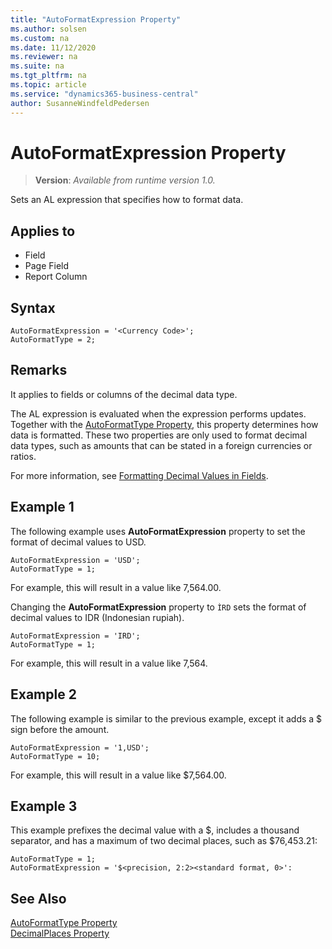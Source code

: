 ```yaml
---
title: "AutoFormatExpression Property"
ms.author: solsen
ms.custom: na
ms.date: 11/12/2020
ms.reviewer: na
ms.suite: na
ms.tgt_pltfrm: na
ms.topic: article
ms.service: "dynamics365-business-central"
author: SusanneWindfeldPedersen
---
```

[//]: # (START>DO_NOT_EDIT)
[//]: # (IMPORTANT:Do not edit any of the content between here and the END>DO_NOT_EDIT.)
[//]: # (Any modifications should be made in the .xml files in the ModernDev repo.)
# AutoFormatExpression Property
> **Version**: _Available from runtime version 1.0._

Sets an AL expression that specifies how to format data.

## Applies to
-   Field
-   Page Field
-   Report Column

[//]: # (IMPORTANT: END>DO_NOT_EDIT)

## Syntax
```AL
AutoFormatExpression = '<Currency Code>';
AutoFormatType = 2;
```


## Remarks
It applies to fields or columns of the decimal data type.

The AL expression is evaluated when the expression performs updates. Together with the [AutoFormatType Property](devenv-autoformattype-property.md), this property determines how data is formatted. These two properties are only used to format decimal data types, such as amounts that can be stated in a foreign currencies or ratios.

For more information, see [Formatting Decimal Values in Fields](../devenv-format-field-data.md).

## Example 1

The following example uses **AutoFormatExpression** property to set the format of decimal values to USD.

```AL
AutoFormatExpression = 'USD';
AutoFormatType = 1;
```

For example, this will result in a value like 7,564.00.


Changing the **AutoFormatExpression** property to `ÌRD` sets the format of decimal values to IDR \(Indonesian rupiah\).

```AL
AutoFormatExpression = 'IRD';
AutoFormatType = 1;
```
For example, this will result in a value like 7,564.

## Example 2

The following example is similar to the previous example, except it adds a $ sign before the amount.

```AL
AutoFormatExpression = '1,USD';
AutoFormatType = 10;
```

For example, this will result in a value like $7,564.00.

## Example 3

This example prefixes the decimal value with a $, includes a thousand separator, and has a maximum of two decimal places, such as $76,453.21:

```AL
AutoFormatType = 1;
AutoFormatExpression = '$<precision, 2:2><standard format, 0>':
```

## See Also

[AutoFormatType Property](devenv-autoformattype-property.md)  
[DecimalPlaces Property](devenv-decimalplaces-property.md)